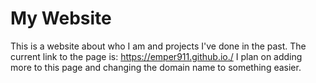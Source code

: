 # My Website

This is a website about who I am and projects I've done in the past.
The current link to the page is: https://emper911.github.io./
I plan on adding more to this page and changing the domain name to something easier. 
